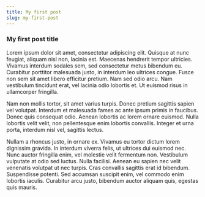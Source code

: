 ```yaml
---
title: My first post
slug: my-first-post
---
```


### My first post title

Lorem ipsum dolor sit amet, consectetur adipiscing elit. Quisque at nunc feugiat, aliquam nisl non, lacinia est. Maecenas hendrerit tempor ultricies. Vivamus interdum sodales sem, sed consectetur metus bibendum eu. Curabitur porttitor malesuada justo, in interdum leo ultrices congue. Fusce non sem sit amet libero efficitur pretium. Nam sed odio arcu. Nam vestibulum tincidunt erat, vel lacinia odio lobortis et. Ut euismod risus in ullamcorper fringilla.

Nam non mollis tortor, sit amet varius turpis. Donec pretium sagittis sapien vel volutpat. Interdum et malesuada fames ac ante ipsum primis in faucibus. Donec quis consequat odio. Aenean lobortis ac lorem ornare euismod. Nulla lobortis velit velit, non pellentesque enim lobortis convallis. Integer et urna porta, interdum nisl vel, sagittis lectus.

Nullam a rhoncus justo, in ornare ex. Vivamus eu tortor dictum lorem dignissim gravida. In interdum viverra felis, ut ultrices dui euismod nec. Nunc auctor fringilla enim, vel molestie velit fermentum non. Vestibulum vulputate at odio sed luctus. Nulla facilisi. Aenean eu sapien nec velit venenatis volutpat ut nec turpis. Cras convallis sagittis erat id bibendum. Suspendisse potenti. Sed accumsan suscipit enim, vel commodo enim lobortis iaculis. Curabitur arcu justo, bibendum auctor aliquam quis, egestas quis mauris.